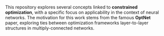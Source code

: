 This repository explores several concepts linked to **constrained optimization**, with a specific focus on applicability in the context of neural networks. The motivation for this work stems from the famous **OptNet** paper, exploring ties between optimization frameworks  layer-to-layer structures in multiply-connected networks. 